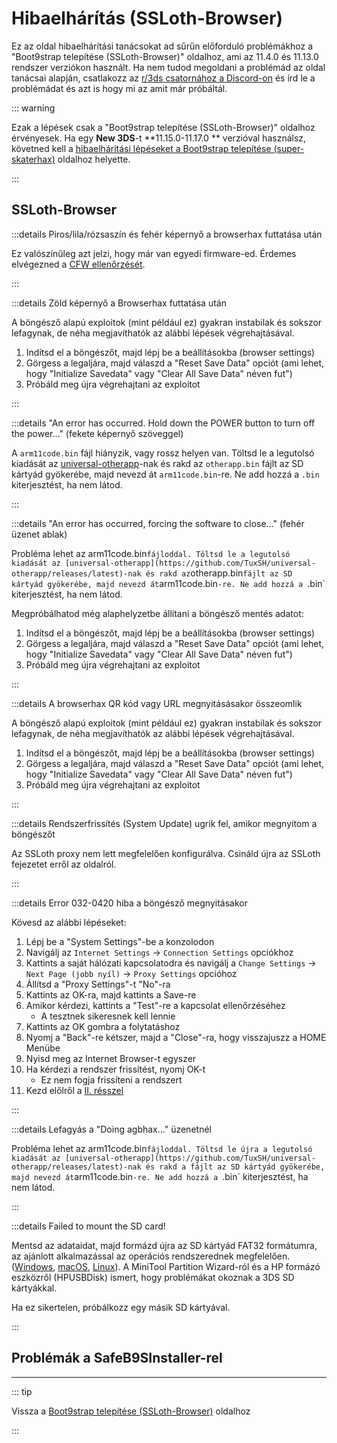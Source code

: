 # Hibaelhárítás (SSLoth-Browser)

Ez az oldal hibaelhárítási tanácsokat ad sűrűn előforduló problémákhoz a "Boot9strap telepítése (SSLoth-Browser)" oldalhoz, ami az 11.4.0 és 11.13.0 rendszer verziókon használt. Ha nem tudod megoldani a problémád az oldal tanácsai alapján, csatlakozz az [r/3ds csatornához a Discord-on](https://discord.gg/3ds) és írd le a problémádat és azt is hogy mi az amit már próbáltál.

::: warning

Ezak a lépések csak a "Boot9strap telepítése (SSLoth-Browser)" oldalhoz érvényesek. Ha egy **New 3DS**-t \*\*11.15.0-11.17.0 \*\* verzióval használsz, követned kell a [hibaelhárítási lépéseket a Boot9strap telepítése (super-skaterhax)](troubleshooting-super-skaterhax) oldalhoz helyette.

:::

## SSLoth-Browser

:::details Piros/lila/rózsaszín és fehér képernyő a browserhax futtatása után

Ez valószínűleg azt jelzi, hogy már van egyedi firmware-ed. Érdemes elvégezned a [CFW ellenőrzését](checking-for-cfw).

:::

:::details Zöld képernyő a Browserhax futtatása után

A böngésző alapú exploitok (mint például ez) gyakran instabilak és sokszor lefagynak, de néha megjavíthatók az alábbi lépések végrehajtásával.

1. Indítsd el a böngészőt, majd lépj be a beállításokba (browser settings)
2. Görgess a legaljára, majd válaszd a "Reset Save Data" opciót (ami lehet, hogy "Initialize Savedata" vagy "Clear All Save Data" néven fut")
3. Próbáld meg újra végrehajtani az exploitot

:::

:::details "An error has occurred. Hold down the POWER button to turn off the power..." (fekete képernyő szöveggel)

A `arm11code.bin` fájl hiányzik, vagy rossz helyen van. Töltsd le a legutolsó kiadását az [universal-otherapp](https://github.com/TuxSH/universal-otherapp/releases/latest)-nak és rakd az `otherapp.bin` fájlt az SD kártyád gyökerébe, majd nevezd át `arm11code.bin`-re. Ne add hozzá a `.bin` kiterjesztést, ha nem látod.

:::

:::details "An error has occurred, forcing the software to close..." (fehér üzenet ablak)

Probléma lehet az arm11code.bin`fájloddal. Töltsd le a legutolsó kiadását az [universal-otherapp](https://github.com/TuxSH/universal-otherapp/releases/latest)-nak és rakd az`otherapp.bin`fájlt az SD kártyád gyökerébe, majd nevezd át`arm11code.bin`-re. Ne add hozzá a `.bin\` kiterjesztést, ha nem látod.

Megpróbálhatod még alaphelyzetbe állítani a böngésző mentés adatot:

1. Indítsd el a böngészőt, majd lépj be a beállításokba (browser settings)
2. Görgess a legaljára, majd válaszd a "Reset Save Data" opciót (ami lehet, hogy "Initialize Savedata" vagy "Clear All Save Data" néven fut")
3. Próbáld meg újra végrehajtani az exploitot

:::

:::details A browserhax QR kód vagy URL megnyitásásakor összeomlik

A böngésző alapú exploitok (mint például ez) gyakran instabilak és sokszor lefagynak, de néha megjavíthatók az alábbi lépések végrehajtásával.

1. Indítsd el a böngészőt, majd lépj be a beállításokba (browser settings)
2. Görgess a legaljára, majd válaszd a "Reset Save Data" opciót (ami lehet, hogy "Initialize Savedata" vagy "Clear All Save Data" néven fut")
3. Próbáld meg újra végrehajtani az exploitot

:::

:::details Rendszerfrissítés (System Update) ugrik fel, amikor megnyitom a böngészőt

Az SSLoth proxy nem lett megfelelően konfigurálva. Csináld újra az SSLoth fejezetet erről az oldalról.

:::

:::details Error 032-0420 hiba a böngésző megnyitásakor

Kövesd az alábbi lépéseket:

1. Lépj be a "System Settings"-be a konzolodon
2. Navigálj az `Internet Settings` -> `Connection Settings` opciókhoz
3. Kattints a saját hálózati kapcsolatodra és navigálj a `Change Settings` -> `Next Page (jobb nyíl)` -> `Proxy Settings` opcióhoz
4. Állítsd a "Proxy Settings"-t "No"-ra
5. Kattints az OK-ra, majd kattints a Save-re
6. Amikor kérdezi, kattints a "Test"-re a kapcsolat ellenőrzéséhez
    - A tesztnek sikeresnek kell lennie
7. Kattints az OK gombra a folytatáshoz
8. Nyomj a "Back"-re kétszer, majd a "Close"-ra, hogy visszajuszz a HOME Menübe
9. Nyisd meg az Internet Browser-t egyszer
10. Ha kérdezi a rendszer frissítést, nyomj OK-t
    - Ez nem fogja frissíteni a rendszert
11. Kezd előlről a [II. résszel](installing-boot9strap-\(ssloth-browser\).html#section-ii---ssloth)

:::

:::details Lefagyás a "Doing agbhax..." üzenetnél

Probléma lehet az arm11code.bin`fájloddal. Töltsd le újra a legutolsó kiadását az [universal-otherapp](https://github.com/TuxSH/universal-otherapp/releases/latest)-nak és rakd a fájlt az SD kártyád gyökerébe, majd nevezd át`arm11code.bin`-re. Ne add hozzá a `.bin\` kiterjesztést, ha nem látod.

:::

:::details Failed to mount the SD card!

Mentsd az adataidat, majd formázd újra az SD kártyád FAT32 formátumra, az ajánlott alkalmazással az operációs rendszerednek megfelelően. ([Windows](formatting-sd-\(windows\)), [macOS](formatting-sd-\(mac\)), [Linux](formatting-sd-\(linux\))). A MiniTool Partition Wizard-ról és a HP formázó eszközről (HPUSBDisk) ismert, hogy problémákat okoznak a 3DS SD kártyákkal.

Ha ez sikertelen, próbálkozz egy másik SD kártyával.

:::

<!--@include: ./_include/troubleshooting-khc-common.md -->

## Problémák a SafeB9SInstaller-rel

<!--@include: ./_include/troubleshooting-sb9si-bin.md -->

<!--@include: ./_include/troubleshooting-sb9si-common.md -->

<!--@include: ./_include/troubleshooting-get-help-common.md -->

---

::: tip

Vissza a [Boot9strap telepítése (SSLoth-Browser)](installing-boot9strap-\(ssloth-browser\)) oldalhoz

:::

<!--@include: ./_include/troubleshooting-return.md -->
